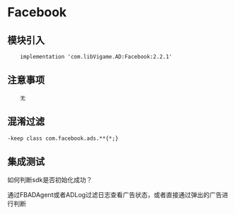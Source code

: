 # Facebook

## 模块引入

```text
    implementation 'com.libVigame.AD:Facebook:2.2.1' 
```

## 注意事项

```text
    无
```

## 混淆过滤

```text
-keep class com.facebook.ads.**{*;}
```

## 集成测试

如何判断sdk是否初始化成功？

通过FBADAgent或者ADLog过滤日志查看广告状态，或者直接通过弹出的广告进行判断

